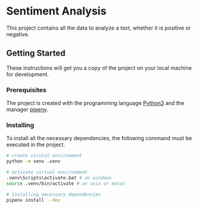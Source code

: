 # Sentiment Analysis

This project contains all the data to analyze a text, whether it is positive or negative.

## Getting Started

These instructions will get you a copy of the project on your local machine for development.

### Prerequisites

The project is created with the programming language [Python3][python3] and the manager [pipenv][pipenv].

### Installing

To install all the necessary dependencies, the following command must be executed in the project.

```bash
# create virutal environment
python -m venv .venv

# activate virtual environment
.venv\Scripts\activate.bat # on windows
source .venv/bin/activate # on unix or macos

# installing necessary dependencies
pipenv install --dev
```

[python3]: https://www.python.org/
[pipenv]: https://pypi.org/project/pipenv/
